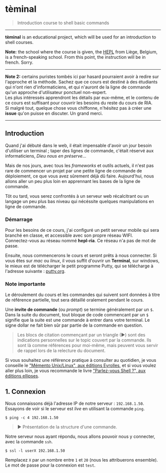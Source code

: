 # tèminal

> Introduction course to shell basic commands

* * *

**tèminal** is an educational project, which will be used for an introduction to shell courses.

**Note:** the school where the course is given, the [HEPL](http://www.provincedeliege.be/hauteecole) from Liège, Belgium, is a french-speaking school. From this point, the instruction will be in french. Sorry.

* * *

**Note 2:** certains puristes tombés ici par hasard pourraient avoir à redire sur l'approche et la méthode. Sachez que ce cours est destiné à des étudiants qui n'ont rien d'informaticiens, et qui n'auront de la ligne de commande qu'un approche d'utilisateur ponctuel non-expert.  
Les plus intéressés apprendront les détails par eux-même, et le contenu de ce cours est suffisant pour couvrir les besoins du reste du cours de RIA.  
Si malgré tout, quelque chose vous chiffonne, n'hésitez pas à créer une **issue** qu'on puisse en discuter. Un grand merci.

* * *


## Introduction

Quand j'ai débuté dans le web, il était impensable d'avoir un jour besoin d'utiliser un terminal ; taper des lignes de commande, c'était réservé aux informaticiens, *Dieu nous en préserve*...

Mais de nos jours, avec tous les *frameworks* et outils actuels, il n'est pas rare de commencer un projet par une petite ligne de commande de déploiement, ce que vous avez sûrement déjà dû faire. Aujourd'hui, nous allons aller un peu plus loin en apprennant les bases de la ligne de commande.

Tôt ou tard, vous serez confrontés à un serveur web récalcitrant ou un langage un peu plus bas niveau qui nécéssite quelques manipulations en ligne de commande.

### Démarrage

Pour les besoins de ce cours, j'ai configuré un petit serveur mobile qui sera branché en classe, et accessible avec son propre réseau WIFI.  
Connectez-vous au réseau nommé **hepl-ria**. Ce réseau n'a pas de mot de passe.

Ensuite, nous commencerons le cours et seront prêts à nous connecter. Si vous êtes sur *mac* ou *linux*, il vous suffit d'ouvrir un **Terminal**, sur windows, le mieux est de télécharger le petit programme Putty, qui se télécharge à l'adresse suivante : [putty.org](http://www.putty.org/).

### Note importante

Le déroulement du cours et les commandes qui suivent sont données à titre de référence partielle, tout sera détaillé oralement pendant le cours.

Une **invite de commande** (ou *prompt*) se termine généralement par un `$`. Dans la suite du document, tout bloque de code commencant par un `$` signifie que la suite est une commande à entrer dans votre terminal. Le signe dollar ne fait bien sûr par partie de la commande en question. 

> Les blocs de citation commençant par un triangle (►) sont des indications personnelles sur le topic couvert par la commande. Ils sont là comme références pour moi-même, mais peuvent vous servir de rappel lors de la relecture du document.

Si vous souhaitez une référence pratique à consulter au quotidien, je vous conseille le ["Mémento Unix/Linux", aux éditions Eyrolles](http://www.eyrolles.com/Informatique/Livre/memento-unix-linux-9782212133066), et si vous voulez aller plus loin, je vous recommande le livre ["Parlez-vous Shell ?", aux éditions ellipses](http://www.editions-ellipses.fr/product_info.php?products_id=8981).

## 1. Connexion

Nous connaissons déjà l'adresse IP de notre serveur : `192.168.1.50`.  
Essayons de voir si le serveur est *live* en utilisant la commande `ping`.

    $ ping -c 4 192.168.1.50
    
> ► Présentation de la structure d'une commande.
    
Notre serveur nous ayant répondu, nous allons pouvoir nous y connecter, avec la commande `ssh`.

    $ ssl -l userX 192.168.1.50
    
Remplacez `X` par un nombre entre `1` et `20` (nous les attribuerons ensemble). Le mot de passe pour la connexion est `test`.
